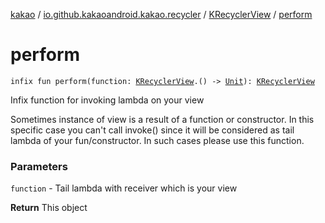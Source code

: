 [kakao](../../index.md) / [io.github.kakaoandroid.kakao.recycler](../index.md) / [KRecyclerView](index.md) / [perform](./perform.md)

# perform

`infix fun perform(function: `[`KRecyclerView`](index.md)`.() -> `[`Unit`](https://kotlinlang.org/api/latest/jvm/stdlib/kotlin/-unit/index.html)`): `[`KRecyclerView`](index.md)

Infix function for invoking lambda on your view

Sometimes instance of view is a result of a function or constructor.
In this specific case you can't call invoke() since it will be considered as
tail lambda of your fun/constructor. In such cases please use this function.

### Parameters

`function` - Tail lambda with receiver which is your view

**Return**
This object

